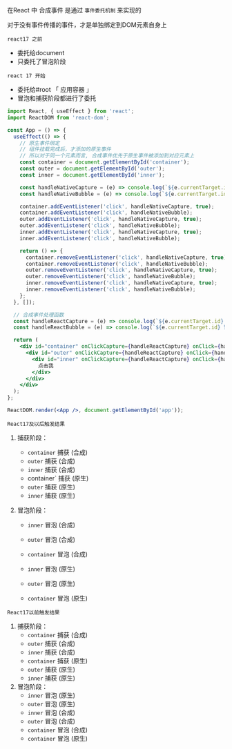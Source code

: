 在React 中 合成事件 是通过 `事件委托机制` 来实现的

对于没有事件传播的事件，才是单独绑定到DOM元素自身上



`react17 之前`

- 委托给document
- 只委托了冒泡阶段



`react 17 开始`

- 委托给#root 「 应用容器 」
- 冒泡和捕获阶段都进行了委托



```jsx
import React, { useEffect } from 'react';
import ReactDOM from 'react-dom';

const App = () => {
  useEffect(() => {
    // 原生事件绑定
    // 组件挂载完成后，才添加的原生事件
    // 所以对于同一个元素而言, 合成事件优先于原生事件被添加到对应元素上
    const container = document.getElementById('container');
    const outer = document.getElementById('outer');
    const inner = document.getElementById('inner');

    const handleNativeCapture = (e) => console.log(`${e.currentTarget.id} 捕获 (原生)`);
    const handleNativeBubble = (e) => console.log(`${e.currentTarget.id} 冒泡 (原生)`);

    container.addEventListener('click', handleNativeCapture, true);
    container.addEventListener('click', handleNativeBubble);
    outer.addEventListener('click', handleNativeCapture, true);
    outer.addEventListener('click', handleNativeBubble);
    inner.addEventListener('click', handleNativeCapture, true);
    inner.addEventListener('click', handleNativeBubble);

    return () => {
      container.removeEventListener('click', handleNativeCapture, true);
      container.removeEventListener('click', handleNativeBubble);
      outer.removeEventListener('click', handleNativeCapture, true);
      outer.removeEventListener('click', handleNativeBubble);
      inner.removeEventListener('click', handleNativeCapture, true);
      inner.removeEventListener('click', handleNativeBubble);
    };
  }, []);

  // 合成事件处理函数
  const handleReactCapture = (e) => console.log(`${e.currentTarget.id} 捕获 (合成)`);
  const handleReactBubble = (e) => console.log(`${e.currentTarget.id} 冒泡 (合成)`);

  return (
    <div id="container" onClickCapture={handleReactCapture} onClick={handleReactBubble}>
      <div id="outer" onClickCapture={handleReactCapture} onClick={handleReactBubble}>
        <div id="inner" onClickCapture={handleReactCapture} onClick={handleReactBubble}>
          点击我
        </div>
      </div>
    </div>
  );
};

ReactDOM.render(<App />, document.getElementById('app'));
```



`React17及以后触发结果`

1. 捕获阶段： 

   - `container` 捕获 (合成)
   - `outer` 捕获 (合成)
   - `inner` 捕获 (合成)
   - container` 捕获 (原生)
   - `outer` 捕获 (原生)
   - `inner` 捕获 (原生)

2. 冒泡阶段：

   - `inner` 冒泡 (合成)

   - `outer` 冒泡 (合成)

   - `container` 冒泡 (合成)
   - `inner` 冒泡 (原生)
   - `outer` 冒泡 (原生)
   - `container` 冒泡 (原生)

   

`React17以前触发结果`

1. 捕获阶段：
   - `container` 捕获 (合成)
   - `outer` 捕获 (合成)
   - `inner` 捕获 (合成)
   - `container` 捕获 (原生)
   - `outer` 捕获 (原生)
   - `inner` 捕获 (原生)
2. 冒泡阶段：
   - `inner` 冒泡 (原生)
   - `outer` 冒泡 (原生)
   - `inner` 冒泡 (合成)
   - `outer` 冒泡 (合成)
   - `container` 冒泡 (合成)
   - `container` 冒泡 (原生)
